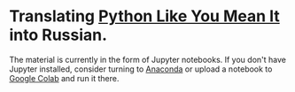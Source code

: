 # Translating [Python Like You Mean It](https://www.pythonlikeyoumeanit.com/index.html) into Russian.

The material is currently in the form of Jupyter notebooks. If you don't have Jupyter installed, consider turning to [Anaconda](https://www.anaconda.com/download) or upload a notebook to [Google Colab](https://colab.research.google.com/) and run it there. 
